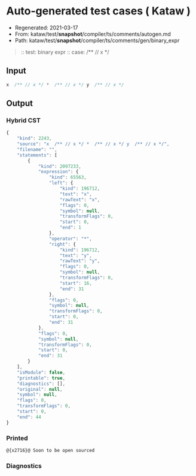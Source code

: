 # Auto-generated test cases ( Kataw )
- Regenerated: 2021-03-17
- From: kataw/test/__snapshot__/compiler/ts/comments/autogen.md
- Path: kataw/test/__snapshot__/compiler/ts/comments/gen/binary_expr
> :: test: binary expr
> :: case:  /** // x */
## Input

`````js
x  /** // x */ *  /** // x */ y  /** // x */
`````

## Output

### Hybrid CST

```javascript
{
    "kind": 2243,
    "source": "x  /** // x */ *  /** // x */ y  /** // x */",
    "filename": "",
    "statements": [
        {
            "kind": 2097233,
            "expression": {
                "kind": 65563,
                "left": {
                    "kind": 196712,
                    "text": "x",
                    "rawText": "x",
                    "flags": 0,
                    "symbol": null,
                    "transformFlags": 0,
                    "start": 0,
                    "end": 1
                },
                "operator": "*",
                "right": {
                    "kind": 196712,
                    "text": "y",
                    "rawText": "y",
                    "flags": 0,
                    "symbol": null,
                    "transformFlags": 0,
                    "start": 16,
                    "end": 31
                },
                "flags": 0,
                "symbol": null,
                "transformFlags": 0,
                "start": 0,
                "end": 31
            },
            "flags": 0,
            "symbol": null,
            "transformFlags": 0,
            "start": 0,
            "end": 31
        }
    ],
    "isModule": false,
    "printable": true,
    "diagnostics": [],
    "original": null,
    "symbol": null,
    "flags": 0,
    "transformFlags": 0,
    "start": 0,
    "end": 44
}
```

### Printed

```javascript
@{x2716}@ Soon to be open sourced
```

### Diagnostics

```javascript

```

